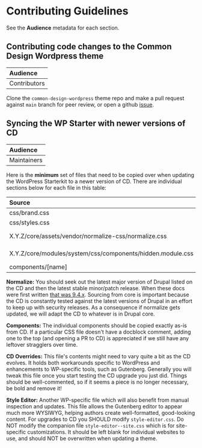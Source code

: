 # Contributing Guidelines

See the **Audience** metadata for each section.

## Contributing code changes to the Common Design Wordpress theme

| Audience     |
| :----------- |
| Contributors |

Clone the `common-design-wordpress` theme repo and make a pull request against `main` branch for peer review, or open a github [issue](https://github.com/UN-OCHA/common-design-wordpress/issues).

## Syncing the WP Starter with newer versions of CD

| Audience    |
| :---------- |
| Maintainers |

Here is the **minimum** set of files that need to be copied over when updating the WordPress Starterkit to a newer version of CD. There are individual sections below for each file in this table:

| Source                                               | Destination                 |
| :--------------------------------------------------- | :-------------------------- |
| css/brand.css                                        | resources/assets/css/brand.css |
| css/styles.css                                       | resources/assets/css/styles.css |
| X.Y.Z/core/assets/vendor/normalize-css/normalize.css | resources/assets/css/vendor/drupal-normalize.css |
| X.Y.Z/core/modules/system/css/components/hidden.module.css | resources/assets/css/vendor/drupal-hidden.css |
| components/[name]                                    | resources/assets/css/[name] |

**Normalize:** You should seek out the latest major version of Drupal listed on the CD and then the latest stable minor/patch release. When these docs were first written [that was 9.4.x](https://api.drupal.org/api/drupal/core%21assets%21vendor%21normalize-css%21normalize.css/9.4.x). Sourcing from core is important because the CD is constantly tested against the latest versions of Drupal in an effort to keep up with security releases. As a consequence if normalize gets updated, we will adapt the CD to whatever is in Drupal core.

**Components:** The individual components should be copied exactly as-is from CD. If a particular CSS file doesn't have a docblock comment, adding one to the top (and opening a PR to CD) is appreciated if we still have any leftover stragglers over time.

**CD Overrides:** This file's contents might need to vary quite a bit as the CD evolves. It holds both workarounds specific to WordPress and enhancements to WP-specific tools, such as Gutenberg. Generally you will tweak this file once you start testing the CD upgrade you just did. Things should be well-commented, so if it seems a piece is no longer necessary, be bold and remove it!

**Style Editor:** Another WP-specific file which will also benefit from manual inspection and updates. This file allows the Gutenberg editor to appear much more WYSIWYG, helping authors create well-formatted, good-looking content. For upgrades to CD you SHOULD modify `style-editor.css`. Do NOT modify the companion file `style-editor--site.css` which is for site-specific customizations. It should be left blank for individual websites to use, and should NOT be overwritten when updating a theme.
